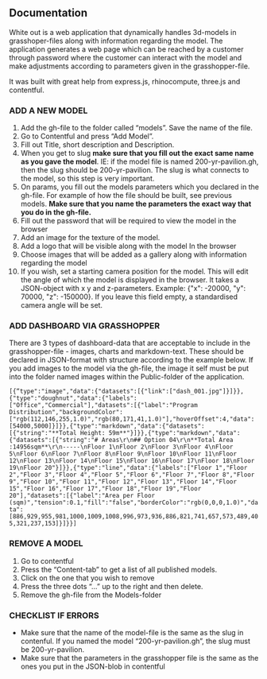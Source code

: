 ## Documentation

White out is a web application that dynamically handles 3d-models in grasshoper-files along with information regarding the model. The application generates a web page which can be reached by a customer through password where the customer can interact with the model and make adjustments according to parameters given in the grasshopper-file.

It was built with great help from express.js, rhinocompute, three.js and contentful.

### ADD A NEW MODEL

1. Add the gh-file to the folder called “models”. Save the name of the file.
2. Go to Contentful and press “Add Model”.
3. Fill out Title, short description and Description.
4. When you get to slug **make sure that you fill out the exact same name as you gave the model**. IE: if the model file is named 200-yr-pavilion.gh, then the slug should be 200-yr-pavilion. The slug is what connects to the model, so this step is very important.
5. On params, you fill out the models parameters which you declared in the gh-file. For example of how the file should be built, see previous models. **Make sure that you name the parameters the exact way that you do in the gh-file.**
6. Fill out the password that will be required to view the model in the browser
7. Add an image for the texture of the model.
8. Add a logo that will be visible along with the model In the browser
9. Choose images that will be added as a gallery along with information regarding the model
10. If you wish, set a starting camera position for the model. This will edit the angle of which the model is displayed in the browser. It takes a JSON-object with x y and z-parameters. Example: {"x": -20000, "y": 70000, "z": -150000}. If you leave this field empty, a standardised camera angle will be set.

### ADD DASHBOARD VIA GRASSHOPPER

There are 3 types of dashboard-data that are acceptable to include in the grasshopper-file - images, charts and markdown-text. These should be declared in JSON-format with structure according to the example below. If you add images to the model via the gh-file, the image it self must be put into the folder named images within the Public-folder of the application.

`[{“type":"image","data":{"datasets":[{"link":["dash_001.jpg"]}]}},{"type":"doughnut","data":{"labels":["Office","Commercial"],"datasets":[{"label":"Program Distribution","backgroundColor":["rgb(112,146,255,1.0)","rgb(80,171,41,1.0)"],"hoverOffset":4,"data":[54000,5000]}]}},{"type":"markdown","data":{"datasets":[{"string":"**Total Height: 59m**"}]}},{"type":"markdown","data":{"datasets":[{"string":"# Areas\r\n## Option 04\r\n**Total Area :14956sqm**\r\n-----\nFloor 1\nFloor 2\nFloor 3\nFloor 4\nFloor 5\nFloor 6\nFloor 7\nFloor 8\nFloor 9\nFloor 10\nFloor 11\nFloor 12\nFloor 13\nFloor 14\nFloor 15\nFloor 16\nFloor 17\nFloor 18\nFloor 19\nFloor 20"}]}},{"type":"line","data":{"labels":["Floor 1","Floor 2","Floor 3","Floor 4","Floor 5","Floor 6","Floor 7","Floor 8","Floor 9","Floor 10","Floor 11","Floor 12","Floor 13","Floor 14","Floor 15","Floor 16","Floor 17","Floor 18","Floor 19","Floor 20"],"datasets":[{"label":"Area per Floor (sqm)","tension":0.1,"fill":"false","borderColor":"rgb(0,0,0,1.0)","data":[886,929,955,981,1000,1009,1008,996,973,936,886,821,741,657,573,489,405,321,237,153]}]}}]`

### REMOVE A MODEL

1. Go to contentful
2. Press the “Content-tab” to get a list of all published models.
3. Click on the one that you wish to remove
4. Press the three dots “…” up to the right and then delete.
5. Remove the gh-file from the Models-folder

### CHECKLIST IF ERRORS

- Make sure that the name of the model-file is the same as the slug in contenful. If you named the model “200-yr-pavilion.gh”, the slug must be 200-yr-pavilion.
- Make sure that the parameters in the grasshopper file is the same as the ones you put in the JSON-blob in contentful

